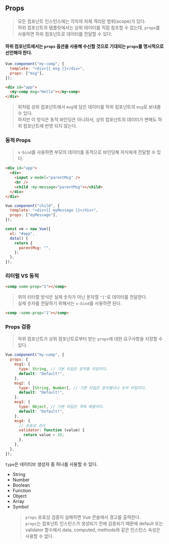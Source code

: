 ## Props

> 모든 컴포넌트 인스턴스에는 각자의 자체 격리된 범위(scope)가 있다.  
> 하위 컴포넌트의 템플릿에서는 상위 데이터를 직접 참조할 수 없는데, `props`를 사용하면 하위 컴포넌트로 데이터를 전달할 수 있다.

#### 하위 컴포넌트에서는 `props` 옵션을 사용해 수신할 것으로 기대되는 `props`를 명시적으로 선언해야 한다.

```js
Vue.component("my-comp", {
  template: "<div>{{ msg }}</div>",
  props: ["msg"],
});
```

```html
<div id="app">
  <my-comp msg="Hello"></my-comp>
</div>
```

> 위처럼 상위 컴포넌트에서 `msg`에 담은 데이터를 하위 컴포넌트의 `msg`로 보내줄 수 있다.  
> 하지만 이 방식은 동적 바인딩은 아니라서, 상위 컴포넌트의 데이터가 변해도 하위 컴포넌트에 반영 되지 않는다.

### 동적 Props

> `v-bind`를 사용하면 부모의 데이터를 동적으로 바인딩해 자식에게 전달할 수 있다.

```html
<div id="app">
  <div>
    <input v-model="parentMsg" />
    <br />
    <child :my-message="parentMsg"></child>
  </div>
</div>
```

```js
Vue.component("child", {
  template: "<div>{{ myMessage }}</div>",
  props: ["myMessage"],
});

const vm = new Vue({
  el: "#app",
  data() {
    return {
      parentMsg: "",
    };
  },
});
```

### 리터럴 VS 동적

```html
<comp some-prop="1"></comp>
```

> 위의 리터럴 방식은 실제 숫자가 아닌 문자열 `"1"`로 데이터를 전달한다.  
> 실제 숫자를 전달하기 위해서는 `v-bind`를 사용하면 된다.

```html
<comp :some-prop="1"></comp>
```

### Props 검증

> 하위 컴포넌트가 상위 컴포넌트로부터 받는 `props`에 대한 요구사항을 지정할 수 있다.

```js
Vue.component("my-comp", {
  props: {
    msg1: {
      type: String, // 기본 타입은 문자열 타입이다.
      default: "Default!",
    },
    msg2: {
      type: [String, Number], // 기본 타입은 문자열이나 숫자 타입이다.
      default: "Default!",
    },
    msg3: {
      type: Object, // 기본 타입은 객체 배열이다.
      default: "Default!",
    },
    msg4: {
      // 유효성 검사
      validator: function (value) {
        return value > 10;
      },
    },
  },
});
```

`type`은 네이티브 생성자 중 하나를 사용할 수 있다.

- String
- Number
- Boolean
- Function
- Object
- Array
- Symbol
  > `props` 유효성 검증이 실패하면 Vue 콘솔에서 경고를 출력한다.  
  > `props`는 컴포넌트 인스턴스가 생성되기 전에 검증되기 때문에 default 또는 validator 함수에서 data, computed, methods와 같은 인스턴스 속성은 사용할 수 없다.
